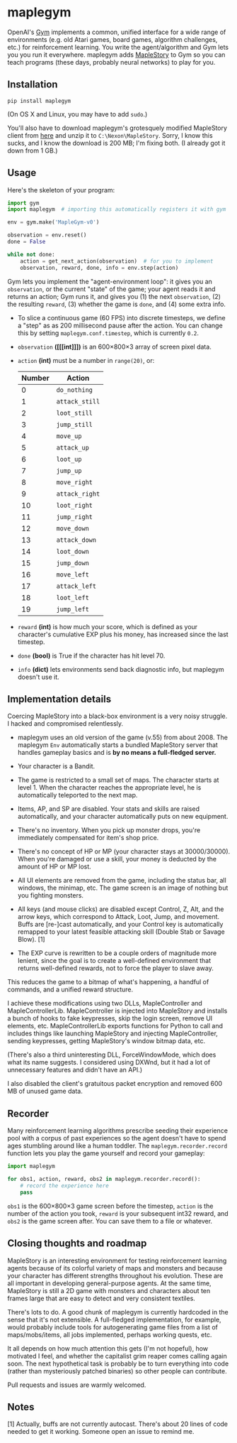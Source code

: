# maplegym

OpenAI's [Gym](https://gym.openai.com/docs) implements a common, unified
interface for a wide range of environments (e.g. old Atari games, board games,
algorithm challenges, etc.) for reinforcement learning. You write the
agent/algorithm and Gym lets you you run it everywhere. maplegym adds
[MapleStory](http://maplestory.nexon.net) to Gym so you can teach programs
(these days, probably neural networks) to play for you.

## Installation

```
pip install maplegym
```

(On OS X and Linux, you may have to add `sudo`.)

You'll also have to download maplegym's grotesquely modified MapleStory client
from [here](#) and unzip it to `C:\Nexon\MapleStory`. Sorry, I know this sucks,
and I know the download is 200 MB; I'm fixing both. (I already got it down from
1 GB.)

## Usage

Here's the skeleton of your program:

```python
import gym
import maplegym  # importing this automatically registers it with gym

env = gym.make('MapleGym-v0')

observation = env.reset()
done = False

while not done:
    action = get_next_action(observation)  # for you to implement
    observation, reward, done, info = env.step(action)
```

Gym lets you implement the "agent-environment loop": it gives you an
`observation`, or the current "state" of the game; your agent reads it and
returns an action; Gym runs it, and gives you (1) the next `observation`, (2)
the resulting `reward`, (3) whether the game is `done`, and (4) some extra
info.

 *  To slice a continuous game (60 FPS) into discrete timesteps, we define a
    "step" as as 200 millisecond pause after the action. You can change this by setting
    `maplegym.conf.timestep`, which is currently `0.2`.

 *  `observation` **([[[int]]])** is an 600×800×3 array of screen pixel data.

 *  `action` **(int)** must be a number in `range(20)`, or:

    | Number | Action |
    | ------ | ------ |
    | 0      | `do_nothing` |
    | 1      | `attack_still` |
    | 2      | `loot_still` |
    | 3      | `jump_still` |
    | 4      | `move_up` |
    | 5      | `attack_up` |
    | 6      | `loot_up` |
    | 7      | `jump_up` |
    | 8      | `move_right` |
    | 9      | `attack_right` |
    | 10     | `loot_right` |
    | 11     | `jump_right` |
    | 12     | `move_down` |
    | 13     | `attack_down` |
    | 14     | `loot_down` |
    | 15     | `jump_down` |
    | 16     | `move_left` |
    | 17     | `attack_left` |
    | 18     | `loot_left` |
    | 19     | `jump_left` |

 *  `reward` **(int)** is how much your score, which is defined as your
    character's cumulative EXP plus his money, has increased since the last
    timestep.

 *  `done` **(bool)** is True if the character has hit level 70.

 *  `info` **(dict)** lets environments send back diagnostic info, but maplegym
    doesn't use it.

## Implementation details

Coercing MapleStory into a black-box environment is a very noisy struggle. I
hacked and compromised relentlessly.

 *  maplegym uses an old version of the game (v.55) from about 2008. The
    maplegym `Env` automatically starts a bundled MapleStory server that
    handles gameplay basics and is **by no means a full-fledged server.**
    
 *  Your character is a Bandit.

 *  The game is restricted to a small set of maps. The character
    starts at level 1. When the character reaches the appropriate
    level, he is automatically teleported to the next map.

 *  Items, AP, and SP are disabled. Your stats and skills are raised
    automatically, and your character automatically puts on new equipment.

 *  There's no inventory. When you pick up monster drops, you're
    immediately compensated for item's shop price.

 *  There's no concept of HP or MP (your character stays at
    30000/30000). When you're damaged or use a skill, your money
    is deducted by the amount of HP or MP lost.

 *  All UI elements are removed from the game, including the
    status bar, all windows, the minimap, etc. The game screen is
    an image of nothing but you fighting monsters.

 *  All keys (and mouse clicks) are disabled except Control, Z, Alt,
    and the arrow keys, which correspond to Attack, Loot, Jump, and
    movement. Buffs are [re-]cast automatically, and your Control key
    is automatically remapped to your latest feasible attacking skill
    (Double Stab or Savage Blow). [1]

 *  The EXP curve is rewritten to be a couple orders of magnitude more lenient,
    since the goal is to create a well-defined environment that returns
    well-defined rewards, not to force the player to slave away.

This reduces the game to a bitmap of what's happening, a handful of commands,
and a unified reward structure.

I achieve these modifications using two DLLs, MapleController and
MapleControllerLib. MapleController is injected into MapleStory and installs a
bunch of hooks to fake keypresses, skip the login screen, remove UI elements,
etc. MapleControllerLib exports functions for Python to call and includes
things like launching MapleStory and injecting MapleController, sending
keypresses, getting MapleStory's window bitmap data, etc.

(There's also a third uninteresting DLL, ForceWindowMode, which does what its
name suggests. I considered using DXWnd, but it had a lot of unnecessary
features and didn't have an API.)

I also disabled the client's gratuitous packet encryption and removed 600 MB of
unused game data.

## Recorder

Many reinforcement learning algorithms prescribe seeding their experience pool
with a corpus of past experiences so the agent doesn't have to spend ages
stumbling around like a human toddler. The 
`maplegym.recorder.record` function lets you play the game yourself and
record your gameplay:

```python
import maplegym

for obs1, action, reward, obs2 in maplegym.recorder.record():
    # record the experience here
    pass
```

`obs1` is the 600×800×3 game screen before the timestep, `action` is the number
of the action you took, `reward` is your subsequent int32 reward, and `obs2` is
the game screen after. You can save them to a file or whatever.

## Closing thoughts and roadmap

MapleStory is an interesting environment for testing reinforcement learning
agents because of its colorful variety of maps and monsters and because your
character has different strengths throughout his evolution. These are all
important in developing general-purpose agents. At the same time, MapleStory is
still a 2D game with monsters and characters about ten frames large that are
easy to detect and very consistent textiles.

There's lots to do. A good chunk of maplegym is currently hardcoded in the
sense that it's not extensible. A full-fledged implementation, for example,
would probably include tools for autogenerating game files from a list of
maps/mobs/items, all jobs implemented, perhaps working quests, etc.

It all depends on how much attention this gets (I'm not hopeful), how motivated
I feel, and whether the capitalist grim reaper comes calling again soon. The
next hypothetical task is probably be to turn everything into code (rather than
mysteriously patched binaries) so other people can contribute.

Pull requests and issues are warmly welcomed.

## Notes

[1] Actually, buffs are not currently autocast. There's about 20 lines
of code needed to get it working. Someone open an issue to remind me.
